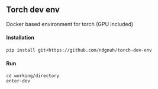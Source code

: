 ## Torch dev env

Docker based environment for torch (GPU included)

#### Installation

```shell
pip install git+https://github.com/ndgnuh/torch-dev-env
```

#### Run

```
cd working/directory
enter-dev
```
